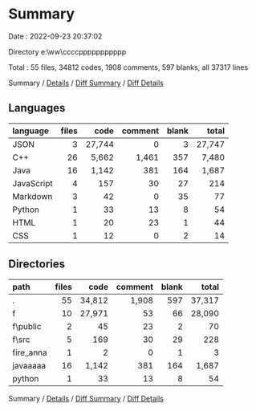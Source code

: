 # Summary

Date : 2022-09-23 20:37:02

Directory e:\\ww\\ccccppppppppppp

Total : 55 files,  34812 codes, 1908 comments, 597 blanks, all 37317 lines

Summary / [Details](details.md) / [Diff Summary](diff.md) / [Diff Details](diff-details.md)

## Languages
| language | files | code | comment | blank | total |
| :--- | ---: | ---: | ---: | ---: | ---: |
| JSON | 3 | 27,744 | 0 | 3 | 27,747 |
| C++ | 26 | 5,662 | 1,461 | 357 | 7,480 |
| Java | 16 | 1,142 | 381 | 164 | 1,687 |
| JavaScript | 4 | 157 | 30 | 27 | 214 |
| Markdown | 3 | 42 | 0 | 35 | 77 |
| Python | 1 | 33 | 13 | 8 | 54 |
| HTML | 1 | 20 | 23 | 1 | 44 |
| CSS | 1 | 12 | 0 | 2 | 14 |

## Directories
| path | files | code | comment | blank | total |
| :--- | ---: | ---: | ---: | ---: | ---: |
| . | 55 | 34,812 | 1,908 | 597 | 37,317 |
| f | 10 | 27,971 | 53 | 66 | 28,090 |
| f\\public | 2 | 45 | 23 | 2 | 70 |
| f\\src | 5 | 169 | 30 | 29 | 228 |
| fire_anna | 1 | 2 | 0 | 1 | 3 |
| javaaaaa | 16 | 1,142 | 381 | 164 | 1,687 |
| python | 1 | 33 | 13 | 8 | 54 |

Summary / [Details](details.md) / [Diff Summary](diff.md) / [Diff Details](diff-details.md)